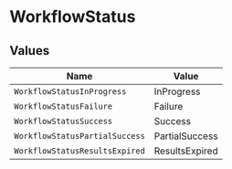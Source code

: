 # WorkflowStatus


## Values

| Name                           | Value                          |
| ------------------------------ | ------------------------------ |
| `WorkflowStatusInProgress`     | InProgress                     |
| `WorkflowStatusFailure`        | Failure                        |
| `WorkflowStatusSuccess`        | Success                        |
| `WorkflowStatusPartialSuccess` | PartialSuccess                 |
| `WorkflowStatusResultsExpired` | ResultsExpired                 |